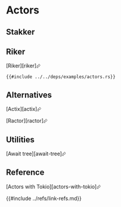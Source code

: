 # Actors

## Stakker

## Riker

[Riker][riker]⮳

```rust,editable
{{#include ../../deps/examples/actors.rs}}
```

## Alternatives

[Actix][actix]⮳

[Ractor][ractor]⮳

## Utilities

[Await tree][await-tree]⮳

## Reference

[Actors with Tokio][actors-with-tokio]⮳

{{#include ../refs/link-refs.md}}
